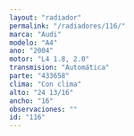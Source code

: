 ```yaml
---
layout: "radiador"
permalink: "/radiadores/116/"
marca: "Audi"
modelo: "A4"
ano: "2004"
motor: "L4 1.8, 2.0"
transmision: "Automática"
parte: "433658"
clima: "Con clima"
alto: "24 13/16"
ancho: "16"
observaciones: ""
id: "116"
---
```


